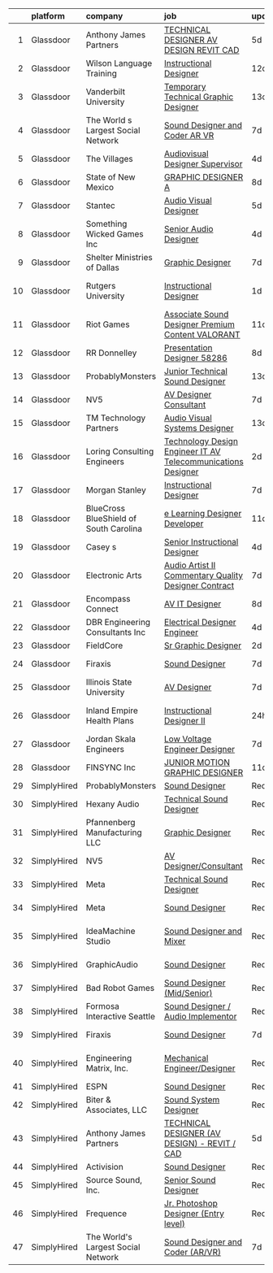 

|    | platform    | company                                | job                                                                                                                                                                                                                                                                                                                                                                                                                                                                                                                                                                                                                                                                                                                                                                                                                                                                                                                                                         | update_time   | location              |
|---:|:------------|:---------------------------------------|:------------------------------------------------------------------------------------------------------------------------------------------------------------------------------------------------------------------------------------------------------------------------------------------------------------------------------------------------------------------------------------------------------------------------------------------------------------------------------------------------------------------------------------------------------------------------------------------------------------------------------------------------------------------------------------------------------------------------------------------------------------------------------------------------------------------------------------------------------------------------------------------------------------------------------------------------------------|:--------------|:----------------------|
|  1 | Glassdoor   | Anthony James Partners                 | [TECHNICAL DESIGNER  AV DESIGN    REVIT   CAD](https://www.glassdoor.com/partner/jobListing.htm?pos=102&ao=1110586&s=58&guid=0000018382f0070ca7a3729b9fb400dc&src=GD_JOB_AD&t=SR&vt=w&ea=1&cs=1_efb2c104&cb=1664349112425&jobListingId=1008156846454&cpc=6FC5BA77C9A4CD78&jrtk=3-0-1ge1f01pfh4dq801-1ge1f01q123ed000-4e4ff46551c44c9c--6NYlbfkN0DROSrv34Jk2zQhZijQsDnd00-vWfWRvGJlNk1lx3O-5QfQfbpW_0r-xuzy2v8bRwWw0oGxG2t78MdhC3nOHI-NaeHjZZliCwloy-0CbQbt5uvWw06Fsc-wswcl8olXaKl5kSW5p2vfYg7ckq1YZW2h7bZfy5rgSSg7mekuHgE44keEqzyC49gevr6SirqkYTIDvH-YxuSN61LTa9bqVhFjkYoImG8s-b8AGOOvgKnoV0pKOlbrmHAUBhm-TwQZHyoXrH8XhGiRnSkwiK-fPFSHzRbAulBQWrKIjMZE3H3jlqGhSNuiP2H4Fry9EJsLICf1hJacC50ZafgJp-gq8dJsHWVDJqSu_eISuNChNPaJJc1FhM4IGM5ohXuv8uF3FkQopKVd12HF194gq-gGbKWhavY5c8uOdwpsJ-ZkbYO8iidDJAnspB5Yp7N2xLbvdGjOAo4LyICACtbLyTVowoqgbj7wN5IgyqkS_4bbjkRiIAMFd13MV9dhuc-gpZ6Ftzy841EvOw7ZomH_GWpNKgJm)                                                     | 5d            | Remote                |
|  2 | Glassdoor   | Wilson Language Training               | [Instructional Designer](https://www.glassdoor.com/partner/jobListing.htm?pos=121&ao=1136043&s=58&guid=0000018382f0070ca7a3729b9fb400dc&src=GD_JOB_AD&t=SR&vt=w&cs=1_74531f25&cb=1664349112427&jobListingId=1008143778407&jrtk=3-0-1ge1f01pfh4dq801-1ge1f01q123ed000-162e40f75f43b1da-)                                                                                                                                                                                                                                                                                                                                                                                                                                                                                                                                                                                                                                                                     | 12d           | Oxford, MA            |
|  3 | Glassdoor   | Vanderbilt University                  | [Temporary Technical  Graphic Designer](https://www.glassdoor.com/partner/jobListing.htm?pos=116&ao=1136043&s=58&guid=0000018382f0070ca7a3729b9fb400dc&src=GD_JOB_AD&t=SR&vt=w&cs=1_23703c6c&cb=1664349112427&jobListingId=1008140464866&jrtk=3-0-1ge1f01pfh4dq801-1ge1f01q123ed000-70d2271191960e86-)                                                                                                                                                                                                                                                                                                                                                                                                                                                                                                                                                                                                                                                      | 13d           | Nashville, TN         |
|  4 | Glassdoor   | The World s Largest Social Network     | [Sound Designer and Coder  AR VR ](https://www.glassdoor.com/partner/jobListing.htm?pos=104&ao=1110586&s=58&guid=0000018382f0070ca7a3729b9fb400dc&src=GD_JOB_AD&t=SR&vt=w&ea=1&cs=1_67805042&cb=1664349112426&jobListingId=1008152609369&cpc=F41FEAB56D215062&jrtk=3-0-1ge1f01pfh4dq801-1ge1f01q123ed000-029dde3cb01d40f9--6NYlbfkN0DSgjPPcnEdvoK3uuxfISLALE6pB1FR7YSHOr_tSg5_QGIhoz_2VqUepdcKLBLI_zTYRTCT7JhMtsmiv5PZwdrfXc8C4oM_RsvOagtdCEtGSYYV8ryZTvSjsACElXiS5yq4SlRNZf23SMXNWOZHNwPA3maQ5tSxRZdryo6dILgpzpOp2QwpDoauy3cK6hD7OePNiOLKz3q-LmQ3BsxqGioKv1jxUbM3yPBDIKyc5MY8lnXQtwtZGEFnyrtBZuX3I69U_xkeXZ7Y1NGnMaF1AmgotgmA6PbC8S__LeUlFh0D-ktzKsGwoRjk2Tt_7WJVoeRqA9MObqf8YICuSzpi5V_GYmMv8ExE97CXJWrYKxXFXgAMLHy2zUXLI7oHPk-qB9dNuDSKCTq5-JAM-laDuWe7YgTJv9VnV7qo3cEVPYK_2obeJUWRVpxifjnQ_ulo4wLwCgoW6YG2GXYqh_wsW6ExqyO36khThWpwfXpUe1NJkhtWh6qne51ZZfRRtCTAbMJ-JaTi00czBz_XzavcBu1r8GYaN3E09I3iMLyMQTRQ_qyCfIvGKhv_kE7HtT0PXotWIPTEADAMCoXvu9XWOOyb) | 7d            | Boston, MA            |
|  5 | Glassdoor   | The Villages                           | [Audiovisual Designer   Supervisor](https://www.glassdoor.com/partner/jobListing.htm?pos=119&ao=1136043&s=58&guid=0000018382f0070ca7a3729b9fb400dc&src=GD_JOB_AD&t=SR&vt=w&ea=1&cs=1_12415f20&cb=1664349112427&jobListingId=1008158996138&jrtk=3-0-1ge1f01pfh4dq801-1ge1f01q123ed000-e47d08ead2132769-)                                                                                                                                                                                                                                                                                                                                                                                                                                                                                                                                                                                                                                                     | 4d            | The Villages, FL      |
|  6 | Glassdoor   | State of New Mexico                    | [GRAPHIC DESIGNER A](https://www.glassdoor.com/partner/jobListing.htm?pos=111&ao=1136043&s=58&guid=0000018382f0070ca7a3729b9fb400dc&src=GD_JOB_AD&t=SR&vt=w&cs=1_159827fc&cb=1664349112426&jobListingId=1008149603623&jrtk=3-0-1ge1f01pfh4dq801-1ge1f01q123ed000-82917d91b788200d-)                                                                                                                                                                                                                                                                                                                                                                                                                                                                                                                                                                                                                                                                         | 8d            | Albuquerque, NM       |
|  7 | Glassdoor   | Stantec                                | [Audio Visual Designer](https://www.glassdoor.com/partner/jobListing.htm?pos=122&ao=1136043&s=58&guid=0000018382f0070ca7a3729b9fb400dc&src=GD_JOB_AD&t=SR&vt=w&cs=1_444f63fd&cb=1664349112427&jobListingId=1008157688889&jrtk=3-0-1ge1f01pfh4dq801-1ge1f01q123ed000-1b74158e07fa3832-)                                                                                                                                                                                                                                                                                                                                                                                                                                                                                                                                                                                                                                                                      | 5d            | Seattle, WA           |
|  8 | Glassdoor   | Something Wicked Games Inc             | [Senior Audio Designer](https://www.glassdoor.com/partner/jobListing.htm?pos=113&ao=1136043&s=58&guid=0000018382f0070ca7a3729b9fb400dc&src=GD_JOB_AD&t=SR&vt=w&ea=1&cs=1_40bdf2c2&cb=1664349112426&jobListingId=1008158660181&jrtk=3-0-1ge1f01pfh4dq801-1ge1f01q123ed000-0e33420d3915cea8-)                                                                                                                                                                                                                                                                                                                                                                                                                                                                                                                                                                                                                                                                 | 4d            | Remote                |
|  9 | Glassdoor   | Shelter Ministries of Dallas           | [Graphic Designer](https://www.glassdoor.com/partner/jobListing.htm?pos=115&ao=1136043&s=58&guid=0000018382f0070ca7a3729b9fb400dc&src=GD_JOB_AD&t=SR&vt=w&ea=1&cs=1_c42c5405&cb=1664349112427&jobListingId=1008151278802&jrtk=3-0-1ge1f01pfh4dq801-1ge1f01q123ed000-8f87ac40994264ce-)                                                                                                                                                                                                                                                                                                                                                                                                                                                                                                                                                                                                                                                                      | 7d            | Dallas, TX            |
| 10 | Glassdoor   | Rutgers University                     | [Instructional Designer](https://www.glassdoor.com/partner/jobListing.htm?pos=109&ao=1136043&s=58&guid=0000018382f0070ca7a3729b9fb400dc&src=GD_JOB_AD&t=SR&vt=w&cs=1_ca74e85a&cb=1664349112426&jobListingId=1008163319663&jrtk=3-0-1ge1f01pfh4dq801-1ge1f01q123ed000-64922a652482c375-)                                                                                                                                                                                                                                                                                                                                                                                                                                                                                                                                                                                                                                                                     | 1d            | New Brunswick, NJ     |
| 11 | Glassdoor   | Riot Games                             | [Associate Sound Designer  Premium Content   VALORANT](https://www.glassdoor.com/partner/jobListing.htm?pos=105&ao=1136043&s=58&guid=0000018382f0070ca7a3729b9fb400dc&src=GD_JOB_AD&t=SR&vt=w&ea=1&cs=1_e6f5bf19&cb=1664349112426&jobListingId=1008145203524&jrtk=3-0-1ge1f01pfh4dq801-1ge1f01q123ed000-bf4ac2655378ccc9-)                                                                                                                                                                                                                                                                                                                                                                                                                                                                                                                                                                                                                                  | 11d           | Los Angeles, CA       |
| 12 | Glassdoor   | RR Donnelley                           | [Presentation Designer   58286](https://www.glassdoor.com/partner/jobListing.htm?pos=103&ao=1110586&s=58&guid=0000018382f0070ca7a3729b9fb400dc&src=GD_JOB_AD&t=SR&vt=w&ea=1&cs=1_511ede9f&cb=1664349112426&jobListingId=1008148987590&cpc=AC285F3A3ECA6BB0&jrtk=3-0-1ge1f01pfh4dq801-1ge1f01q123ed000-7a374cff5f31982e--6NYlbfkN0AD6XRjWzGsYkgq3cP_nmG8Ct3d_1eRbAqPP9NkOlY20LIafsXd39kZCKTtq2QNTOVtztm37tXTSo8JB8qE9EV_Z2JVcCwtxqR5Z7sJKH4eAFtwK65xAsr3gv2B6EKCI-tCP7k5wMtuwSnhRnxQWtbgNAY2RVfseAmHviReWiBj0CffW9oW_s9HH0RoqXI5JtbOK5ALZ2aYUZYLIA3nW7X0QwaFJ6ZYa4YlLMdkabSWREEKHpX5DUZqCZ9EIfFSzj39oAA6O5kKSG2_-hvSHbuJiplqwf5C0OH0-UBB8hwb8SBn_PVHgZrV32DcTGJya0YKloWoL70dGC4YcykKy-43DQCZuGaF9eRDU4xy66996hGK2iN-4IGqkkSCvzWq5iILC-vBZctSFy90YUw5U4PXj72N_lZxViImKxFhDfeoTHtUREoZ_oIr-GVZY0MioA-G30Af3m3JWm3uCxI_LACWFrqEyDbL6ep3lVFpsmALRVdWcKdMwnJRK0Loz1DDCPk7Hdgo3BpwDoDNTOdFyHcx)                                                                    | 8d            | Phoenix, AZ           |
| 13 | Glassdoor   | ProbablyMonsters                       | [Junior Technical Sound Designer](https://www.glassdoor.com/partner/jobListing.htm?pos=107&ao=1136043&s=58&guid=0000018382f0070ca7a3729b9fb400dc&src=GD_JOB_AD&t=SR&vt=w&cs=1_d1009412&cb=1664349112426&jobListingId=1008140385415&jrtk=3-0-1ge1f01pfh4dq801-1ge1f01q123ed000-f3beb6d3f2e606d8-)                                                                                                                                                                                                                                                                                                                                                                                                                                                                                                                                                                                                                                                            | 13d           | Bellevue, WA          |
| 14 | Glassdoor   | NV5                                    | [AV Designer Consultant](https://www.glassdoor.com/partner/jobListing.htm?pos=118&ao=1136043&s=58&guid=0000018382f0070ca7a3729b9fb400dc&src=GD_JOB_AD&t=SR&vt=w&cs=1_8a48e019&cb=1664349112427&jobListingId=1008150452565&jrtk=3-0-1ge1f01pfh4dq801-1ge1f01q123ed000-9c0c371829eb49b0-)                                                                                                                                                                                                                                                                                                                                                                                                                                                                                                                                                                                                                                                                     | 7d            | Chester, OH           |
| 15 | Glassdoor   | TM Technology Partners                 | [Audio Visual Systems Designer](https://www.glassdoor.com/partner/jobListing.htm?pos=128&ao=1136043&s=58&guid=0000018382f0070ca7a3729b9fb400dc&src=GD_JOB_AD&t=SR&vt=w&cs=1_27703ab2&cb=1664349112428&jobListingId=1008139721021&jrtk=3-0-1ge1f01pfh4dq801-1ge1f01q123ed000-24ca9b2b897d3e72-)                                                                                                                                                                                                                                                                                                                                                                                                                                                                                                                                                                                                                                                              | 13d           | Los Angeles, CA       |
| 16 | Glassdoor   | Loring Consulting Engineers            | [Technology Design Engineer  IT AV Telecommunications Designer ](https://www.glassdoor.com/partner/jobListing.htm?pos=101&ao=1110586&s=58&guid=0000018382f0070ca7a3729b9fb400dc&src=GD_JOB_AD&t=SR&vt=w&ea=1&cs=1_4cb947a2&cb=1664349112425&jobListingId=1008161391006&cpc=6EF74AC2F94C1840&jrtk=3-0-1ge1f01pfh4dq801-1ge1f01q123ed000-43cf1bad8ebd88aa--6NYlbfkN0BfmJfKd115MwGrR3SC6OYj0ww9-Zvqgfav0NwlGdZHHIimZXvXo8SeGTChTP2fRmjUFzR1iinzZqHsYUOkwEOeJ22hq7W4lQk6rrjQFEXG7m_HZyKNmgs4G6x5IoH9Sk5IV1utvQ96FwQjErNG2JE5UjBwrq-WwBFxvYuOPJ9WmUGXq34HstzWzWbwQQSzo9YlZdB6sx6kofxvoZ2RGrzOje0_a6X1Cq96ogk7Ut21SIcmUf5wA_8UOmDBC_ArbLzuq7A9YhTy5E2L63Jk8OsO3pv63jtlsiXDhAFhzhdZ_2raLLVt6jmIF9ZJPUFe4rs-bazIEORJuvwd2qbn1KjwN2u9sCMR3_81d2844sjQXyXBd8I1NMIWjtCvD9NgsDdCQSV7k1d5L-Fn4qOa9AeJ6PHXmq4hlKchYd0Fb2zfvM0SavUyCMCcosVpYg4p6McSpdHdhip_NQzkzwv47fXd8rc4BpCywvwaxGqxHOo9nTzK04rsvgHQlGNjrcC3HZzez_tKLJs6yc7gVIsJYsXI)                                   | 2d            | New York, NY          |
| 17 | Glassdoor   | Morgan Stanley                         | [Instructional Designer](https://www.glassdoor.com/partner/jobListing.htm?pos=110&ao=1136043&s=58&guid=0000018382f0070ca7a3729b9fb400dc&src=GD_JOB_AD&t=SR&vt=w&cs=1_c5d7750a&cb=1664349112426&jobListingId=1008151700219&jrtk=3-0-1ge1f01pfh4dq801-1ge1f01q123ed000-a5d98e9864a94ff4-)                                                                                                                                                                                                                                                                                                                                                                                                                                                                                                                                                                                                                                                                     | 7d            | New York, NY          |
| 18 | Glassdoor   | BlueCross BlueShield of South Carolina | [e Learning Designer Developer](https://www.glassdoor.com/partner/jobListing.htm?pos=125&ao=1136043&s=58&guid=0000018382f0070ca7a3729b9fb400dc&src=GD_JOB_AD&t=SR&vt=w&cs=1_359cb34e&cb=1664349112428&jobListingId=1008145516968&jrtk=3-0-1ge1f01pfh4dq801-1ge1f01q123ed000-9452b3a012cab7e5-)                                                                                                                                                                                                                                                                                                                                                                                                                                                                                                                                                                                                                                                              | 11d           | Columbia, SC          |
| 19 | Glassdoor   | Casey s                                | [Senior Instructional Designer](https://www.glassdoor.com/partner/jobListing.htm?pos=120&ao=1136043&s=58&guid=0000018382f0070ca7a3729b9fb400dc&src=GD_JOB_AD&t=SR&vt=w&cs=1_4fb0b102&cb=1664349112427&jobListingId=1008158977451&jrtk=3-0-1ge1f01pfh4dq801-1ge1f01q123ed000-6e5988ee104c4219-)                                                                                                                                                                                                                                                                                                                                                                                                                                                                                                                                                                                                                                                              | 4d            | Ankeny, IA            |
| 20 | Glassdoor   | Electronic Arts                        | [Audio Artist II   Commentary Quality Designer  Contract ](https://www.glassdoor.com/partner/jobListing.htm?pos=112&ao=1136043&s=58&guid=0000018382f0070ca7a3729b9fb400dc&src=GD_JOB_AD&t=SR&vt=w&cs=1_2853e640&cb=1664349112426&jobListingId=1008151770809&jrtk=3-0-1ge1f01pfh4dq801-1ge1f01q123ed000-599f65997f229a79-)                                                                                                                                                                                                                                                                                                                                                                                                                                                                                                                                                                                                                                   | 7d            | Orlando, FL           |
| 21 | Glassdoor   | Encompass Connect                      | [AV IT Designer](https://www.glassdoor.com/partner/jobListing.htm?pos=126&ao=1136043&s=58&guid=0000018382f0070ca7a3729b9fb400dc&src=GD_JOB_AD&t=SR&vt=w&ea=1&cs=1_5460a48f&cb=1664349112428&jobListingId=1008149126799&jrtk=3-0-1ge1f01pfh4dq801-1ge1f01q123ed000-f19dad88e9a85cdf-)                                                                                                                                                                                                                                                                                                                                                                                                                                                                                                                                                                                                                                                                        | 8d            | Elk Grove Village, IL |
| 22 | Glassdoor   | DBR Engineering Consultants  Inc       | [Electrical Designer  Engineer](https://www.glassdoor.com/partner/jobListing.htm?pos=127&ao=1136043&s=58&guid=0000018382f0070ca7a3729b9fb400dc&src=GD_JOB_AD&t=SR&vt=w&ea=1&cs=1_fdbc7f60&cb=1664349112428&jobListingId=1008159261068&jrtk=3-0-1ge1f01pfh4dq801-1ge1f01q123ed000-a28b18bbb534b23b-)                                                                                                                                                                                                                                                                                                                                                                                                                                                                                                                                                                                                                                                         | 4d            | El Paso, TX           |
| 23 | Glassdoor   | FieldCore                              | [Sr  Graphic Designer](https://www.glassdoor.com/partner/jobListing.htm?pos=108&ao=1136043&s=58&guid=0000018382f0070ca7a3729b9fb400dc&src=GD_JOB_AD&t=SR&vt=w&cs=1_5d997d2c&cb=1664349112426&jobListingId=1008161823255&jrtk=3-0-1ge1f01pfh4dq801-1ge1f01q123ed000-4aad1479a0d690d7-)                                                                                                                                                                                                                                                                                                                                                                                                                                                                                                                                                                                                                                                                       | 2d            | Remote                |
| 24 | Glassdoor   | Firaxis                                | [Sound Designer](https://www.glassdoor.com/partner/jobListing.htm?pos=106&ao=1136043&s=58&guid=0000018382f0070ca7a3729b9fb400dc&src=GD_JOB_AD&t=SR&vt=w&ea=1&cs=1_e81c0861&cb=1664349112426&jobListingId=1008151594030&jrtk=3-0-1ge1f01pfh4dq801-1ge1f01q123ed000-89621bc380fa3545-)                                                                                                                                                                                                                                                                                                                                                                                                                                                                                                                                                                                                                                                                        | 7d            | Baltimore, MD         |
| 25 | Glassdoor   | Illinois State University              | [AV Designer](https://www.glassdoor.com/partner/jobListing.htm?pos=117&ao=1136043&s=58&guid=0000018382f0070ca7a3729b9fb400dc&src=GD_JOB_AD&t=SR&vt=w&cs=1_7a4e9062&cb=1664349112427&jobListingId=1008150706820&jrtk=3-0-1ge1f01pfh4dq801-1ge1f01q123ed000-0be3df3a718008a4-)                                                                                                                                                                                                                                                                                                                                                                                                                                                                                                                                                                                                                                                                                | 7d            | Normal, IL            |
| 26 | Glassdoor   | Inland Empire Health Plans             | [Instructional Designer II](https://www.glassdoor.com/partner/jobListing.htm?pos=123&ao=1136043&s=58&guid=0000018382f0070ca7a3729b9fb400dc&src=GD_JOB_AD&t=SR&vt=w&cs=1_d9aa63c5&cb=1664349112427&jobListingId=1008165858354&jrtk=3-0-1ge1f01pfh4dq801-1ge1f01q123ed000-30e7941979e6e555-)                                                                                                                                                                                                                                                                                                                                                                                                                                                                                                                                                                                                                                                                  | 24h           | Rancho Cucamonga, CA  |
| 27 | Glassdoor   | Jordan   Skala Engineers               | [Low Voltage Engineer   Designer](https://www.glassdoor.com/partner/jobListing.htm?pos=124&ao=1136043&s=58&guid=0000018382f0070ca7a3729b9fb400dc&src=GD_JOB_AD&t=SR&vt=w&ea=1&cs=1_28bf46d7&cb=1664349112428&jobListingId=1008152572118&jrtk=3-0-1ge1f01pfh4dq801-1ge1f01q123ed000-0fa409a8d141ea97-)                                                                                                                                                                                                                                                                                                                                                                                                                                                                                                                                                                                                                                                       | 7d            | Norcross, GA          |
| 28 | Glassdoor   | FINSYNC Inc                            | [JUNIOR MOTION   GRAPHIC DESIGNER](https://www.glassdoor.com/partner/jobListing.htm?pos=114&ao=1136043&s=58&guid=0000018382f0070ca7a3729b9fb400dc&src=GD_JOB_AD&t=SR&vt=w&ea=1&cs=1_7827dc0b&cb=1664349112427&jobListingId=1008145128829&jrtk=3-0-1ge1f01pfh4dq801-1ge1f01q123ed000-d89296cd693229af-)                                                                                                                                                                                                                                                                                                                                                                                                                                                                                                                                                                                                                                                      | 11d           | Remote                |
| 29 | SimplyHired | ProbablyMonsters                       | [Sound Designer](https://www.simplyhired.com/job/xVZJO_x3JeDs2LzkkChu67VPgLeiK5h9tRK2JmP1MyniH3CkM-Yu_A?q=sound+designer)                                                                                                                                                                                                                                                                                                                                                                                                                                                                                                                                                                                                                                                                                                                                                                                                                                   | Recently      | Bellevue, WA          |
| 30 | SimplyHired | Hexany Audio                           | [Technical Sound Designer](https://www.simplyhired.com/job/iD9HzTTZ2IYC2pBE2fqT2eCkfmWXGaM5qD7yfsUft_olx4lh9pYVaw?q=sound+designer)                                                                                                                                                                                                                                                                                                                                                                                                                                                                                                                                                                                                                                                                                                                                                                                                                         | Recently      | Bell Gardens, CA      |
| 31 | SimplyHired | Pfannenberg Manufacturing LLC          | [Graphic Designer](https://www.simplyhired.com/job/eAQh0BnP_VfSJEX4vFH_cC2uJOdwE6XReAdesAQneAb4Q-ioZBCl_g?q=sound+designer)                                                                                                                                                                                                                                                                                                                                                                                                                                                                                                                                                                                                                                                                                                                                                                                                                                 | Recently      | Lancaster, NY         |
| 32 | SimplyHired | NV5                                    | [AV Designer/Consultant](https://www.simplyhired.com/job/4NDOFxz6AaFE4t7vXtn8KviBkemSb7tVhSuOUA08TCc4fQsAg3fr5Q?q=sound+designer)                                                                                                                                                                                                                                                                                                                                                                                                                                                                                                                                                                                                                                                                                                                                                                                                                           | Recently      | Arlington, TX         |
| 33 | SimplyHired | Meta                                   | [Technical Sound Designer](https://www.simplyhired.com/job/oco7H6Ee0Yxz6K9VIiOUQp7tKcmX8AQ3dqDzLrGeud9lf03NDEY6mg?q=sound+designer)                                                                                                                                                                                                                                                                                                                                                                                                                                                                                                                                                                                                                                                                                                                                                                                                                         | Recently      | Remote                |
| 34 | SimplyHired | Meta                                   | [Sound Designer](https://www.simplyhired.com/job/B9jC5ZTtxgxvAo0pHZYEFQSV4L3HIbn0ieWkkGRZxYJtVOoKOsaAXg?q=sound+designer)                                                                                                                                                                                                                                                                                                                                                                                                                                                                                                                                                                                                                                                                                                                                                                                                                                   | Recently      | Remote +3 locations   |
| 35 | SimplyHired | IdeaMachine Studio                     | [Sound Designer and Mixer](https://www.simplyhired.com/job/3_cnKWbKCzfz8K406esix9aXeGkS2iLw6vp3jwYHfDLUWBO0TV9GDQ?q=sound+designer)                                                                                                                                                                                                                                                                                                                                                                                                                                                                                                                                                                                                                                                                                                                                                                                                                         | Recently      | San Francisco, CA     |
| 36 | SimplyHired | GraphicAudio                           | [Sound Designer](https://www.simplyhired.com/job/mkNe1-Yl_daW_vFnBGDL1JzxBa80kymLOfH4l8TvM9ifAvxRJhmcjw?q=sound+designer)                                                                                                                                                                                                                                                                                                                                                                                                                                                                                                                                                                                                                                                                                                                                                                                                                                   | Recently      | Derwood, MD           |
| 37 | SimplyHired | Bad Robot Games                        | [Sound Designer (Mid/Senior)](https://www.simplyhired.com/job/5k7lNxd5mPx4SDP11_bQMCoaI3zXskx9LCyK6sAv6bc57TMyAoaPVQ?q=sound+designer)                                                                                                                                                                                                                                                                                                                                                                                                                                                                                                                                                                                                                                                                                                                                                                                                                      | Recently      | Santa Monica, CA      |
| 38 | SimplyHired | Formosa Interactive Seattle            | [Sound Designer / Audio Implementor](https://www.simplyhired.com/job/vlF4rzpIgemNyADbSUoWC36FtYYh2ouWspqfTFtuxzveh07-6RCwmg?q=sound+designer)                                                                                                                                                                                                                                                                                                                                                                                                                                                                                                                                                                                                                                                                                                                                                                                                               | Recently      | Seattle, WA           |
| 39 | SimplyHired | Firaxis                                | [Sound Designer](https://www.simplyhired.com/job/6bayaxdkIxyXpDPD0fQ2JWKlxCzNkrJBulhqCT7tkE9T5bFBvngAcg?q=sound+designer)                                                                                                                                                                                                                                                                                                                                                                                                                                                                                                                                                                                                                                                                                                                                                                                                                                   | 7d            | Baltimore, MD         |
| 40 | SimplyHired | Engineering Matrix, Inc.               | [Mechanical Engineer/Designer](https://www.simplyhired.com/job/hk51OfcCY6YnaRrc-hzS52b7R0FAKCTtic6EsbjNC6CPNxQ4qzTgOg?q=sound+designer)                                                                                                                                                                                                                                                                                                                                                                                                                                                                                                                                                                                                                                                                                                                                                                                                                     | Recently      | Saint Petersburg, FL  |
| 41 | SimplyHired | ESPN                                   | [Sound Designer](https://www.simplyhired.com/job/-pQTL77CSRSoogkAPIImoniIHQxPXM21wAqOE09JhGOiN3sPS6ZjRg?q=sound+designer)                                                                                                                                                                                                                                                                                                                                                                                                                                                                                                                                                                                                                                                                                                                                                                                                                                   | Recently      | Bristol, CT           |
| 42 | SimplyHired | Biter & Associates, LLC                | [Sound System Designer](https://www.simplyhired.com/job/pO5Sa53ShB-3jOChVp2NEPkLlNWMjCTpAprXs-rnPrOGsxdx0nYLpA?q=sound+designer)                                                                                                                                                                                                                                                                                                                                                                                                                                                                                                                                                                                                                                                                                                                                                                                                                            | Recently      | Addison, TX           |
| 43 | SimplyHired | Anthony James Partners                 | [TECHNICAL DESIGNER (AV DESIGN) - REVIT / CAD](https://www.simplyhired.com/job/Fz-SaLbARobE2KU0zFvTjqIpya80vu5IKFae-Jz-yN4-G-E6HnIJIg?q=sound+designer)                                                                                                                                                                                                                                                                                                                                                                                                                                                                                                                                                                                                                                                                                                                                                                                                     | 5d            | Remote                |
| 44 | SimplyHired | Activision                             | [Sound Designer](https://www.simplyhired.com/job/i7qlcqa6pP-srEpgyNNEjRvZmW5tDc8R6vUqXUq0hP94Ee2Cl5AgeQ?q=sound+designer)                                                                                                                                                                                                                                                                                                                                                                                                                                                                                                                                                                                                                                                                                                                                                                                                                                   | Recently      | Austin, TX            |
| 45 | SimplyHired | Source Sound, Inc.                     | [Senior Sound Designer](https://www.simplyhired.com/job/mw3datBFZnSnzm3SFniNFlYC60OHbjYX1kgvM61bk-lO-0QBaaabnQ?q=sound+designer)                                                                                                                                                                                                                                                                                                                                                                                                                                                                                                                                                                                                                                                                                                                                                                                                                            | Recently      | Remote                |
| 46 | SimplyHired | Frequence                              | [Jr. Photoshop Designer (Entry level)](https://www.simplyhired.com/job/xTWYgcxs-MGipgF-C8xs3s4d3yLHkI8xoAtvKZaBwhzBiO3S7igRyA?q=sound+designer)                                                                                                                                                                                                                                                                                                                                                                                                                                                                                                                                                                                                                                                                                                                                                                                                             | Recently      | Remote                |
| 47 | SimplyHired | The World's Largest Social Network     | [Sound Designer and Coder (AR/VR)](https://www.simplyhired.com/job/qquVXk5RjiQ66abPWerrlx-ntrdmFTtvs7ShEdCBbFBvJdt8xX0LbQ?q=sound+designer)                                                                                                                                                                                                                                                                                                                                                                                                                                                                                                                                                                                                                                                                                                                                                                                                                 | 7d            | Boston, MA            |